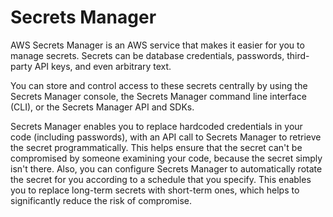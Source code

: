 # Secrets Manager

AWS Secrets Manager is an AWS service that makes it easier for you to manage secrets. Secrets can be database credentials, passwords, third-party API keys, and even arbitrary text. 

You can store and control access to these secrets centrally by using the Secrets Manager console, the Secrets Manager command line interface (CLI), or the Secrets Manager API and SDKs.

Secrets Manager enables you to replace hardcoded credentials in your code (including passwords), with an API call to Secrets Manager to retrieve the secret programmatically. This helps ensure that the secret can't be compromised by someone examining your code, because the secret simply isn't there. Also, you can configure Secrets Manager to automatically rotate the secret for you according to a schedule that you specify. This enables you to replace long-term secrets with short-term ones, which helps to significantly reduce the risk of compromise.